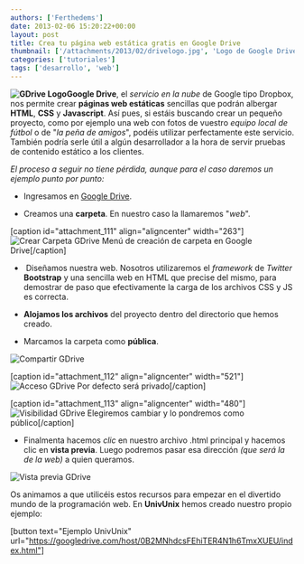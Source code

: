 ```yaml
---
authors: ['Ferthedems']
date: 2013-02-06 15:20:22+00:00
layout: post
title: Crea tu página web estática gratis en Google Drive
thumbnail: ['/attachments/2013/02/drivelogo.jpg', 'Logo de Google Drive']
categories: ['tutoriales']
tags: ['desarrollo', 'web']
---
```


**![GDrive Logo](http://www.univunix.com/wp-content/uploads/Google_Drive_logo_webreignited-150x150.jpg)Google Drive**, el _servicio en la nube_ de Google tipo Dropbox, nos permite crear **páginas web estáticas** sencillas que podrán albergar **HTML**, **CSS** y **Javascript**. Así pues, si estáis buscando crear un pequeño proyecto, como por ejemplo una web con fotos de vuestro _equipo local de fútbol_ o de "_la peña de amigos_", podéis utilizar perfectamente este servicio. También podría serle útil a algún desarrollador a la hora de servir pruebas de contenido estático a los clientes.




_El proceso a seguir no tiene pérdida, aunque para el caso daremos un ejemplo punto por punto:_






	
  * Ingresamos en [Google Drive](https://drive.google.com/).

	
  * Creamos una **carpeta**. En nuestro caso la llamaremos "_web_".


[caption id="attachment_111" align="aligncenter" width="263"]![Crear Carpeta GDrive](http://www.univunix.com/wp-content/uploads/carpeta.png) Menú de creación de carpeta en Google Drive[/caption]





	
  *  Diseñamos nuestra web. Nosotros utilizaremos el _framework_ de _Twitter_ **Bootstrap** y una sencilla web en HTML que precise del mismo, para demostrar de paso que efectivamente la carga de los archivos CSS y JS es correcta.

	
  * **Alojamos los archivos** del proyecto dentro del directorio que hemos creado.

	
  * Marcamos la carpeta como **pública**.





![Compartir GDrive](http://www.univunix.com/wp-content/uploads/exportar.png)




[caption id="attachment_112" align="aligncenter" width="521"]![Acceso GDrive](http://www.univunix.com/wp-content/uploads/Captura-de-pantalla-de-2013-02-06-171238.png) Por defecto será privado[/caption]



[caption id="attachment_113" align="aligncenter" width="480"]![Visibilidad GDrive](http://www.univunix.com/wp-content/uploads/Captura-de-pantalla-de-2013-02-06-171308.png) Elegiremos cambiar y lo pondremos como público[/caption]





	
  * Finalmenta hacemos _clic_ en nuestro archivo .html principal y hacemos clic en **vista previa**. Luego podremos pasar esa dirección _(que será la de la web)_ a quien queramos.




![Vista previa GDrive](http://www.univunix.com/wp-content/uploads/Captura-de-pantalla-de-2013-02-06-172412.png)




Os animamos a que utilicéis estos recursos para empezar en el divertido mundo de la programación web. En **UnivUnix** hemos creado nuestro propio ejemplo:




[button text="Ejemplo UnivUnix" url="https://googledrive.com/host/0B2MNhdcsFEhiTER4N1h6TmxXUEU/index.html"]



